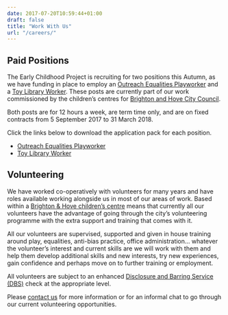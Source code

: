 ```yaml
---
date: 2017-07-20T10:59:44+01:00
draft: false
title: "Work With Us"
url: "/careers/"
---
```


## Paid Positions

The Early Childhood Project is recruiting for two positions this Autumn, as we have funding in place to employ an [Outreach Equalities Playworker](/dl/ecp-outreach_playworker_2017-job_app.zip) and a [Toy Library Worker](/dl/ecp-toylib_worker_2017-job_app.zip). These posts are currently part of our work commissioned by the children’s centres for [Brighton and Hove City Council](https://www.brighton-hove.gov.uk/content/children-and-education/childrens-services/childrens-centres). 

Both posts are for 12 hours a week, are term time only, and are on fixed contracts from 5 September 2017 to 31 March 2018.

Click the links below to download the application pack for each position.

* [Outreach Equalities Playworker](/dl/ecp-outreach_playworker_2017-job_app.zip)
* [Toy Library Worker](/dl/ecp-toylib_worker_2017-job_app.zip)

## Volunteering

We have worked co-operatively with volunteers for many years and have roles available working alongside us in most of our areas of work. Based within a [Brighton & Hove children’s centre](https://www.brighton-hove.gov.uk/content/children-and-education/childrens-services/tarner-childrens-centre) means that currently all our volunteers have the advantage of going through the city’s volunteering programme with the extra support and training that comes with it.

All our volunteers are supervised, supported and given in house training around play, equalities, anti-bias practice, office administration… whatever the volunteer’s interest and current skills are we will work with them and help them develop additional skills and new interests, try new experiences, gain confidence and perhaps move on to further training or employment. 

All volunteers are subject to an enhanced [Disclosure and Barring Service (DBS)](https://www.gov.uk/government/organisations/disclosure-and-barring-service) check at the appropriate level.

Please [contact us](/contact/) for more information or for an informal chat to go through our current volunteering opportunities.